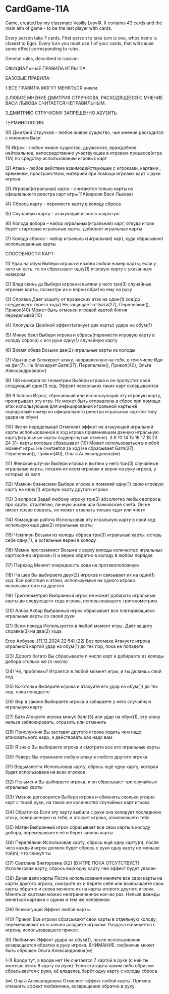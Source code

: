 # CardGame-11A
Game, created by my classmate Vasiliy Lvov©. It contains 43 cards and the main aim of game - to be the last player with cards.

Every person take 7 cards. First person to take turn is one, whos name is closest to Egor. Every turn you must use 1 of your cards, that will cause some effect corresponding to rules.

Genetal rules, described in russian:

ОФИЦИАЛЬНЫЕ ПРАВИЛА ИГРЫ 11А

БАЗОВЫЕ ПРАВИЛА:

1.ВСЕ ПРАВИЛА МОГУТ МЕНЯТЬСЯ никем.

2.ЛЮБОЕ МНЕНИЕ ДМИТРИЯ СТРУЧКОВА, РАСХОДЯЩЕЕСЯ С МНЕНИЕ ВАСИ ЛЬВОВА СЧИТАЕТСЯ НЕПРАВИЛЬНЫМ.

3.ДМИТРИЮ СТРУЧКОМУ ЗАПРЕЩЕННО АБУЗИТЬ

ТЕРМИНОЛОГИЯ:

(0) Дмитрий Стручков - любое живое существо, чье мнение расходится с мнением Васи

(1) Игрок - любое живое существо, дружеское, враждебное, нейтральное, непосредственно участвующее в игровом процессе(игра 11А) по средству использованию игровых карт 

(2) Атака - любое действие взаимодействующее с игроками, картами , временем, пространством, материей при помощи игровых карт с руки игрока

(3) Игровая(игральная) карта - считаются только карты из официального реестра карт игры 11А(версия Васи Львова)

(4) Сбрось карту - перемести карту в колоду сброса

(5) Случайную карту – атакующий игрок в закрытую 

(6) Колода добора – набор игральных(игральная) карт,  откуда игрок берёт стартовые игральные карты, добирает игральные карты 

(7) Колода сброса – набор игральных(игральная)  карт, куда сбрасывают использованные карты

СПОСОБНОСТИ КАРТ:

(1) Удар на обум
 Выбери игрока и назови любой номер карты, если у него он есть, то он сбрасывает одну(1) игровую карту с указанным номером

(2) Влад скинь дз 
 Выбери игрока и вытяни у него три(3) случайные игровые карты, посмотри их и верни обратно ему на руку

(3) Справка 
 Дает защиту от вражеских атак на один(1) ход(до следующего твоего хода)
 Не защищает от Батя(27), Перепелкин(), Прикол(40)
 Может быть отменен игровой картой Фигня переделывай(10)
 
(4) Хлопушка
 Двойной эффект(атакует две карты) удара на обум(1)

(5) Минус балл
 Выбери игрока и сбрось(перемести игровую карту в колоду сброса) с его руки одну(1) случайную карту

(6) Время обеда
 Возьми две(2) игральные карты из колоды 

(7) Иди на фиг
 Блокирует атаку, направленную на тебя, в том числе Иди на фиг(7).
 Не блокирует Батя(27), Перепелкин(), Прикол(40), Ольга Александровна(∞)

(8) 148 номеров по геометрии
 Выбери игрока и он пропустит свой следующий один(1) ход. Эффект нескольких таких карт складываются

(9) 9 баллов
 Игрок, сбросивший или использующий эту игровую карту, проигрывает эту игру. Не может быть отправлена в сброс при помощи атак использующие для инфицирования игральной карты её порядковый номер из официального реестра игральных карт(по типу удара на обум)

(10) Фигня переделывай
Отменяет эффект не атакующей игральной карты использованной в ход игрока применившем данную игральную карту(игральные карты подвергнутые отмене).
3 6 10 14 15 16 17 18 23 24 31- карты которые сбрасывает (10)
 Может использоваться в любой момент игры. Не считается за ход
Не сбрасывает Батя(27), Перепелкин(), Прикол(40), Ольга Александровна(∞)

(11) Женские штучки 
 Выбери игрока и вытяни у него три(3) случайные игральные карты, покажи их всем игрокам и верни на руку игрока, у которых из взял 

(12) Мамкин бизнесмен
 Выбери игрока и поменяй одну(1) свою игровую карту на одну(1) игровую карту другого игрока

(13) 3 вопроса
 Задай любому игроку три(3) абсолютно любых вопроса: про карты, стратегию, личную жизнь или банковские счета. Он не имеет право соврать, но может отвечать только «да» или «нет»

(14) Командная работа
 Использовав эту игральную карту в свой ход использую ещё две(2) игральные карты

(15) Чемпион
 Возьми из колоды сброса три(3) игральные карты, оставь себе одну(1), а остальные верни в колоду
 
(16) Мамин программист
 Возьми с верху колоды количество игральных карт(кол-во игроков+1) и верни обратно в колоду в любом порядке

(17) Переход 
 Меняет очередность хода на противоположную

(18) На шее
 Вы выбираете двух(2) игроков и связывает их на один(1) ход. Все действия и атаки, используемые на одного игрока используются и на другого.

(19) Тригонометрия
 Выбранный игрок не может добирать игральные карты до следующего хода игрока, использовавшего тригонометрию.

(20) Аллах Акбар
 Выбранный игрок сбрасывает все повторяющиеся игральные карты со своей руки

(21) Всем покеда
Используется в любой момент игры. Даёт защиту справка(3) на два(2) хода

Егор Арбузов, [11.12.2024 22:54]
(22) Без промаха
 Атакуете игрока игральной картой удар на обум(1) до тех пор, пока не попадете

(23) Дорого богато 
 Вы сбрасываете n число карт и добираете из колоды добора столько же (n число)

(24)  Чё, проблемы?
 Играется в любой момент игры, и ты делаешь свой ход

(25) Коготочки
 Выберите игрока и атакуйте его удар на обум(1) до тех пор, пока попадаете
 
(26) Вор в законе
 Выбираете игрока и забираете у него случайную игральную карту

(27) Батя
 Атакуете игрока минус балл(5) или удар на обум(1), эту атаку нельзя заблокировать, отразить или отменить

(28) Прислужник 
 Вы заставят другого игрока ходить чем надо, атаковать кого надо, и действовать как надо вам

(29) Я знаю
 Вы выбираете игрока и смотрите все его игральные карты

(30) Реверс
 Вы отражаете любую атаку в любого другого игрока

(31) Ведьмалетта
 Использовав карту, сбрось ещё одну карту, которая будет использована на всех игроков

(32) Пельмени
 Вы выбираете игрока, и он сбрасывает три случайных игральных карты

(33) Умение договорится
 Выбери игрока и обменять сколько 
угодно карт с твоей руки, на такое же количество случайных карт игрока

(34) Обраточка
 Если эту карту выбили с руки она копирует последнюю атаку, совершенную на тебя, и атакует игрока, атаковавшего тебя

(35) Матан
 Выбранный игрок сбрасывает все свои карты в колоду добора, перемешиваете её и берет заново карты

(36) Перепёлкин
 Использовав карту, сбрось ещё одну карту(n), после чего каждый игрок должен будет сбрось с руки одну карту не меньше той(n), что скинул ты 

(37) Светлана Викторовна (Х2) (В ИГРЕ ПОКА ОТСУТСТВУЕТ)
 Использовав карту, сбрось ещё одну карту чей эффект будет удвоен

(38) Диме дали карты
 После использования меняете все свои карты на карты другого игрока, смотрите их и берете себе или возвращаете свои карты обратно и снова меняете их на карты второго другого игрока. Меняться картами можно неограниченное кол-во раз. Нельзя дважды меняться картами с одним и тем же человеком.

(39) Всемогущий
 Эффект любой карты.

(40) Прикол
 Все игроки сбрасывают свои карты в отдельную колоду, перемешивают их и заново раздайте игрокам. Раздача начинается с игрока, использовавшего прикол.

(0)  Любимчик
 Эффект удара на обум(1), после использования возвращается обратно в руку игрока.
ВНИМАНИЕ: любимчик может быть сброшен Ольга Александровна(∞)

(-1) Вроде тут, а вроде нет
 Не считается 7 картой в руке (с ней ты можешь взять 8 карту на руки).
 Если эта карта каким либо образом сбрасывается с руки, её владелец берёт одну карту с колоды сброса

(∞) Ольга Александровна 
 Отменяет эффект любой карты. 
 Пример: отменить эффект любимчика, возвращение обратно в руку.
